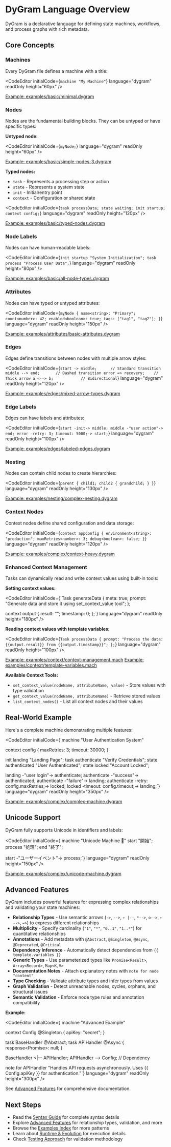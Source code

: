 
<Layout>

# DyGram Language Overview

DyGram is a declarative language for defining state machines, workflows, and process graphs with rich metadata.

## Core Concepts

### Machines
Every DyGram file defines a machine with a title:

<CodeEditor
    initialCode={`machine "My Machine"`}
    language="dygram"
    readOnly
    height="60px"
/>

[Example: examples/basic/minimal.dygram](../examples/basic/minimal.dygram)

### Nodes
Nodes are the fundamental building blocks. They can be untyped or have specific types:

**Untyped node:**

<CodeEditor
    initialCode={`myNode;`}
    language="dygram"
    readOnly
    height="60px"
/>

[Example: examples/basic/simple-nodes-3.dygram](../examples/basic/simple-nodes-3.dygram)

**Typed nodes:**
- `task` - Represents a processing step or action
- `state` - Represents a system state
- `init` - Initial/entry point
- `context` - Configuration or shared state

<CodeEditor
    initialCode={`task processData;
state waiting;
init startup;
context config;`}
    language="dygram"
    readOnly
    height="120px"
/>

[Example: examples/basic/typed-nodes.dygram](../examples/basic/typed-nodes.dygram)

### Node Labels
Nodes can have human-readable labels:

<CodeEditor
    initialCode={`init startup "System Initialization";
task process "Process User Data";`}
    language="dygram"
    readOnly
    height="80px"
/>

[Example: examples/basic/all-node-types.dygram](../examples/basic/all-node-types.dygram)

### Attributes
Nodes can have typed or untyped attributes:

<CodeEditor
    initialCode={`myNode {
    name<string>: "Primary";
    count<number>: 42;
    enabled<boolean>: true;
    tags: ["tag1", "tag2"];
}`}
    language="dygram"
    readOnly
    height="150px"
/>

[Example: examples/attributes/basic-attributes.dygram](../examples/attributes/basic-attributes.dygram)

### Edges
Edges define transitions between nodes with multiple arrow styles:

<CodeEditor
    initialCode={`start -> middle;      // Standard transition
middle --> end;       // Dashed transition
error => recovery;    // Thick arrow
a <--> b;            // Bidirectional`}
    language="dygram"
    readOnly
    height="120px"
/>

[Example: examples/edges/mixed-arrow-types.dygram](../examples/edges/mixed-arrow-types.dygram)

### Edge Labels
Edges can have labels and attributes:

<CodeEditor
    initialCode={`start -init-> middle;
middle -"user action"-> end;
error -retry: 3; timeout: 5000;-> start;`}
    language="dygram"
    readOnly
    height="100px"
/>

[Example: examples/edges/labeled-edges.dygram](../examples/edges/labeled-edges.dygram)

### Nesting
Nodes can contain child nodes to create hierarchies:

<CodeEditor
    initialCode={`parent {
    child1;
    child2 {
        grandchild;
    }
}`}
    language="dygram"
    readOnly
    height="130px"
/>

[Example: examples/nesting/complex-nesting.dygram](../examples/nesting/complex-nesting.dygram)

### Context Nodes
Context nodes define shared configuration and data storage:

<CodeEditor
    initialCode={`context appConfig {
    environment<string>: "production";
    maxRetries<number>: 3;
    debug<boolean>: false;
}`}
    language="dygram"
    readOnly
    height="120px"
/>

[Example: examples/complex/context-heavy.dygram](../examples/complex/context-heavy.dygram)

### Enhanced Context Management
Tasks can dynamically read and write context values using built-in tools:

**Setting context values:**

<CodeEditor
    initialCode={`Task generateData {
  meta: true;
  prompt: "Generate data and store it using set_context_value tool";
};

context output {
  result<string>: "";
  timestamp<number>: 0;
};`}
    language="dygram"
    readOnly
    height="180px"
/>

**Reading context values with template variables:**

<CodeEditor
    initialCode={`Task processData {
  prompt: "Process the data: {{output.result}} from {{output.timestamp}}";
};`}
    language="dygram"
    readOnly
    height="100px"
/>

[Example: examples/context/context-management.mach](../examples/context/context-management.mach)
[Example: examples/context/template-variables.mach](../examples/context/template-variables.mach)

**Available Context Tools:**
- `set_context_value(nodeName, attributeName, value)` - Store values with type validation
- `get_context_value(nodeName, attributeName)` - Retrieve stored values
- `list_context_nodes()` - List all context nodes and their values

## Real-World Example

Here's a complete machine demonstrating multiple features:

<CodeEditor
    initialCode={`machine "User Authentication System"

context config {
    maxRetries<number>: 3;
    timeout<number>: 30000;
}

init landing "Landing Page";
task authenticate "Verify Credentials";
state authenticated "User Authenticated";
state locked "Account Locked";

landing -"user login"-> authenticate;
authenticate -"success"-> authenticated;
authenticate -"failure"-> landing;
authenticate -retry: config.maxRetries;-> locked;
locked -timeout: config.timeout;-> landing;`}
    language="dygram"
    readOnly
    height="350px"
/>

[Example: examples/complex/complex-machine.dygram](../examples/complex/complex-machine.dygram)

## Unicode Support

DyGram fully supports Unicode in identifiers and labels:

<CodeEditor
    initialCode={`machine "Unicode Machine 🔄"
start "開始";
process "処理";
end "終了";

start -"ユーザーイベント"-> process;`}
    language="dygram"
    readOnly
    height="150px"
/>

[Example: examples/complex/unicode-machine.dygram](../examples/complex/unicode-machine.dygram)

## Advanced Features

DyGram includes powerful features for expressing complex relationships and validating your state machines:

- **Relationship Types** - Use semantic arrows (`->`, `-->`, `← |--`, `*-->`, `o-->`, `← -->`, `=>`) to express different relationships
- **Multiplicity** - Specify cardinality (`"1"`, `"*"`, `"0..1"`, `"1..*"`) for quantitative relationships
- **Annotations** - Add metadata with `@Abstract`, `@Singleton`, `@Async`, `@Deprecated`, `@Critical`
- **Dependency Inference** - Automatically detect dependencies from `{{ template.variables }}`
- **Generic Types** - Use parameterized types like `Promise<Result>`, `Array<Record>`, `Map<K,V>`
- **Documentation Notes** - Attach explanatory notes with `note for node "content"`
- **Type Checking** - Validate attribute types and infer types from values
- **Graph Validation** - Detect unreachable nodes, cycles, orphans, and structural issues
- **Semantic Validation** - Enforce node type rules and annotation compatibility

**Example:**

<CodeEditor
    initialCode={`machine "Advanced Example"

context Config @Singleton {
    apiKey<string>: "secret";
}

task BaseHandler @Abstract;
task APIHandler @Async {
    response<Promise<Response>>: null;
}

BaseHandler <|-- APIHandler;
APIHandler --> Config;  // Dependency

note for APIHandler "Handles API requests asynchronously.
Uses {{ Config.apiKey }} for authentication."`}
    language="dygram"
    readOnly
    height="300px"
/>

See [Advanced Features](advanced-features.html) for comprehensive documentation.

## Next Steps

- Read the [Syntax Guide](syntax-guide.html) for complete syntax details
- Explore [Advanced Features](advanced-features.html) for relationship types, validation, and more
- Browse the [Examples Index](examples-index.html) for more patterns
- Learn about [Runtime & Evolution](runtime-and-evolution.html) for execution details
- Check [Testing Approach](testing-approach.html) for validation methodology

</Layout>
